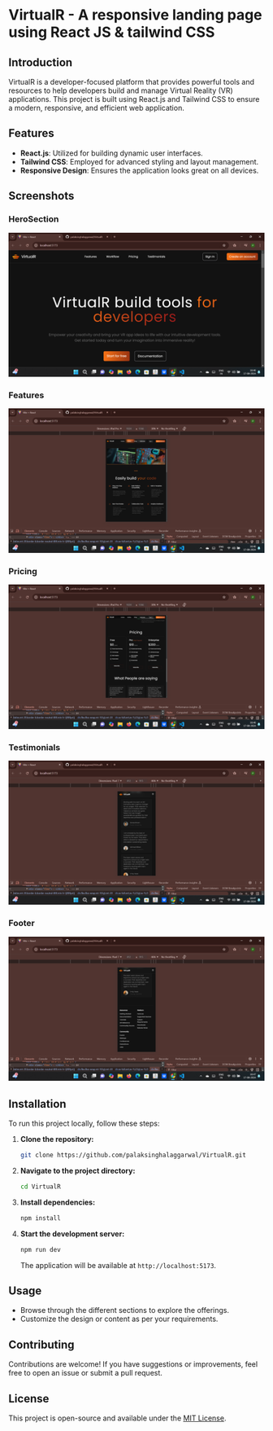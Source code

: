 # VirtualR - A responsive landing page using React JS & tailwind CSS

## Introduction

VirtualR is a developer-focused platform that provides powerful tools and resources to help developers build and manage Virtual Reality (VR) applications. This project is built using React.js and Tailwind CSS to ensure a modern, responsive, and efficient web application.

## Features

- **React.js**: Utilized for building dynamic user interfaces.
- **Tailwind CSS**: Employed for advanced styling and layout management.
- **Responsive Design**: Ensures the application looks great on all devices.

## Screenshots

### HeroSection

![HeroSection](src\screenshots\hero_section.png)

### Features

![Features](src\screenshots\features.png)

### Pricing

![Pricing](src\screenshots\pricing.png)

### Testimonials

![Testimonials](src\screenshots\testimonials.png)

### Footer

![Footer](src\screenshots\footer.png)

## Installation

To run this project locally, follow these steps:

1. **Clone the repository:**

    ```bash
    git clone https://github.com/palaksinghalaggarwal/VirtualR.git
    ```

2. **Navigate to the project directory:**

    ```bash
    cd VirtualR
    ```

3. **Install dependencies:**

    ```bash
    npm install
    ```

4. **Start the development server:**

    ```bash
    npm run dev
    ```

    The application will be available at `http://localhost:5173`.

## Usage

- Browse through the different sections to explore the offerings.
- Customize the design or content as per your requirements.

## Contributing

Contributions are welcome! If you have suggestions or improvements, feel free to open an issue or submit a pull request.

## License

This project is open-source and available under the [MIT License](LICENSE).